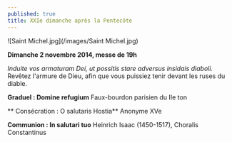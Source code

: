 ```yaml
---
published: true
title: XXIe dimanche après la Pentecôte
---
```


![Saint Michel.jpg](/images/Saint Michel.jpg)

**Dimanche 2 novembre 2014, messe de 19h**

*Induite vos armaturam Dei, ut possitis stare adversus insidais diaboli.*
Revêtez l'armure de Dieu, afin que vous puissiez tenir devant les ruses du diable.

**Graduel : Domine refugium**
Faux-bourdon parisien du IIe ton

** Consécration : O salutaris Hostia**
Anonyme XVe

**Communion : In salutari tuo**
Heinrich Isaac (1450-1517), Choralis Constantinus